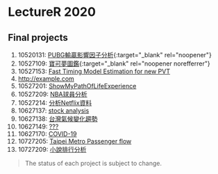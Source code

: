 # LectureR 2020
## Final projects
1. 10520131: [PUBG輸贏影響因子分析](https://github.com/DONX3/10520131_hw "work in progress"){:target="_blank" rel="noopener"}
2. 10527109: [寶可夢圖鑑](https://github.com/MBHAO/R-final---Pokedex "work in progress"){:target="_blank" rel="noopener norefferrer"}
3. 10527153: [Fast Timing Model Estimation for new PVT](https://github.com/JerryFlyTiger/Fast_Timing_Model_Estimation_for_new_PVT "work in progress")
4. <a href="http://google.com" target="_blank" rel="noopener">http://example.com</a>
4. 10527201: [ShowMyPathOfLifeExperience](https://github.com/flygonty/R_Class "work in progress")
5. 10527209: [NBA球員分析](https://github.com/KaiHsu0326/R_finalProject "work in progress")
6. 10527214: [分析Netflix資料](https://github.com/fax77829yz/R_final_project "work in progress")
7. 10627137: [stock analysis](https://github.com/ipwefpo/R_final-project "better goals")
8. 10627138: [台灣氣候變化趨勢](https://github.com/DZWDongZhuWorks/R_FinalPrinject "better goals")
9. 10627149: [???](https://github.com/skylight0306/R-Design-Project "nothing")
10. 10627170: [COVID-19](https://github.com/mingruWang/R-luanguage "work in progress")
11. 10727205: [Taipei Metro Passenger flow](https://github.com/Teng-Hung-Yi/final_project "better goals")
12. 10727209: [小說排行分析](https://github.com/dannis4cool/R-Final-project "better goals")
> The status of each project is subject to change.
